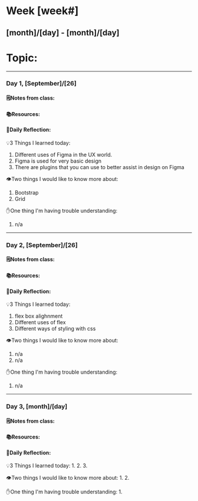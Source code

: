 # Week [week#]
## [month]/[day] - [month]/[day]

# Topic:

___

### Day 1, [September]/[26]

#### 🗒️Notes from class:

#### 📚Resources:


#### 💭Daily Reflection:

💡3 Things I learned today:
1. Different uses of Figma in the UX world.
2. Figma is used for very basic design
3. There are plugins that you can use to better assist in design on Figma

👁️Two things I would like to know more about:
1.  Bootstrap
2.  Grid

✋One thing I'm having trouble understanding:
1. n/a


___

### Day 2, [September]/[26] 

#### 🗒️Notes from class:

#### 📚Resources:


#### 💭Daily Reflection:

💡3 Things I learned today:
1.  flex box alighnment
2.  Different uses of flex
3.  Different ways of styling with css

👁️Two things I would like to know more about:
1. n/a
2. n/a 

✋One thing I'm having trouble understanding:
1. n/a

___

### Day 3, [month]/[day]
#### 🗒️Notes from class:

#### 📚Resources:


#### 💭Daily Reflection:

💡3 Things I learned today:
1. 
2. 
3. 

👁️Two things I would like to know more about:
1. 
2. 

✋One thing I'm having trouble understanding:
1. 
 

